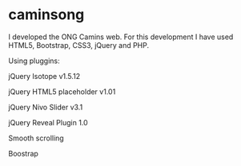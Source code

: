 caminsong
=========

 I developed the ONG Camins web. For this development I have used HTML5, Bootstrap, CSS3, jQuery and PHP.


Using pluggins:

jQuery Isotope v1.5.12

jQuery HTML5 placeholder v1.01

jQuery Nivo Slider v3.1

jQuery Reveal Plugin 1.0

Smooth scrolling

Boostrap
